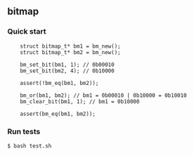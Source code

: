 ## bitmap

### Quick start

```
    struct bitmap_t* bm1 = bm_new();
    struct bitmap_t* bm2 = bm_new();

    bm_set_bit(bm1, 1); // 0b00010
    bm_set_bit(bm2, 4); // 0b10000

    assert(!bm_eq(bm1, bm2));

    bm_or(bm1, bm2); // bm1 = 0b00010 | 0b10000 = 0b10010
    bm_clear_bit(bm1, 1); // bm1 = 0b10000

    assert(bm_eq(bm1, bm2));
```

### Run tests

    $ bash test.sh 
